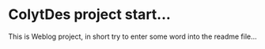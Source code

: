# ColytDes project start...
This is Weblog project, in short try to enter some word into the readme file...
